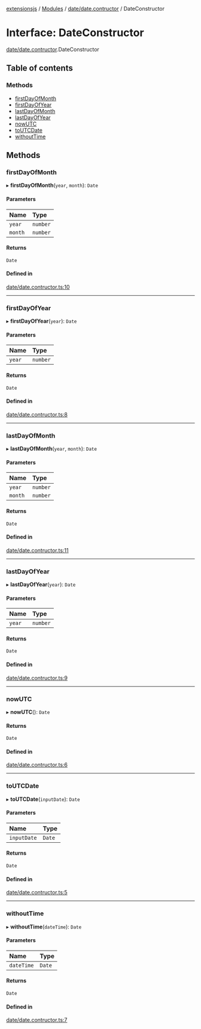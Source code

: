 [extensionsjs](../README.md) / [Modules](../modules.md) / [date/date.contructor](../modules/date_date_contructor.md) / DateConstructor

# Interface: DateConstructor

[date/date.contructor](../modules/date_date_contructor.md).DateConstructor

## Table of contents

### Methods

- [firstDayOfMonth](date_date_contructor.DateConstructor.md#firstdayofmonth)
- [firstDayOfYear](date_date_contructor.DateConstructor.md#firstdayofyear)
- [lastDayOfMonth](date_date_contructor.DateConstructor.md#lastdayofmonth)
- [lastDayOfYear](date_date_contructor.DateConstructor.md#lastdayofyear)
- [nowUTC](date_date_contructor.DateConstructor.md#nowutc)
- [toUTCDate](date_date_contructor.DateConstructor.md#toutcdate)
- [withoutTime](date_date_contructor.DateConstructor.md#withouttime)

## Methods

### firstDayOfMonth

▸ **firstDayOfMonth**(`year`, `month`): `Date`

#### Parameters

| Name | Type |
| :------ | :------ |
| `year` | `number` |
| `month` | `number` |

#### Returns

`Date`

#### Defined in

[date/date.contructor.ts:10](https://github.com/x302502/extensions-node/blob/9dfce28/src/date/date.contructor.ts#L10)

___

### firstDayOfYear

▸ **firstDayOfYear**(`year`): `Date`

#### Parameters

| Name | Type |
| :------ | :------ |
| `year` | `number` |

#### Returns

`Date`

#### Defined in

[date/date.contructor.ts:8](https://github.com/x302502/extensions-node/blob/9dfce28/src/date/date.contructor.ts#L8)

___

### lastDayOfMonth

▸ **lastDayOfMonth**(`year`, `month`): `Date`

#### Parameters

| Name | Type |
| :------ | :------ |
| `year` | `number` |
| `month` | `number` |

#### Returns

`Date`

#### Defined in

[date/date.contructor.ts:11](https://github.com/x302502/extensions-node/blob/9dfce28/src/date/date.contructor.ts#L11)

___

### lastDayOfYear

▸ **lastDayOfYear**(`year`): `Date`

#### Parameters

| Name | Type |
| :------ | :------ |
| `year` | `number` |

#### Returns

`Date`

#### Defined in

[date/date.contructor.ts:9](https://github.com/x302502/extensions-node/blob/9dfce28/src/date/date.contructor.ts#L9)

___

### nowUTC

▸ **nowUTC**(): `Date`

#### Returns

`Date`

#### Defined in

[date/date.contructor.ts:6](https://github.com/x302502/extensions-node/blob/9dfce28/src/date/date.contructor.ts#L6)

___

### toUTCDate

▸ **toUTCDate**(`inputDate`): `Date`

#### Parameters

| Name | Type |
| :------ | :------ |
| `inputDate` | `Date` |

#### Returns

`Date`

#### Defined in

[date/date.contructor.ts:5](https://github.com/x302502/extensions-node/blob/9dfce28/src/date/date.contructor.ts#L5)

___

### withoutTime

▸ **withoutTime**(`dateTime`): `Date`

#### Parameters

| Name | Type |
| :------ | :------ |
| `dateTime` | `Date` |

#### Returns

`Date`

#### Defined in

[date/date.contructor.ts:7](https://github.com/x302502/extensions-node/blob/9dfce28/src/date/date.contructor.ts#L7)
